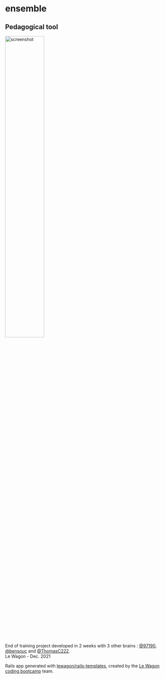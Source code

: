 # ensemble
## Pedagogical tool

<img src="https://user-images.githubusercontent.com/89397894/149773590-c460658e-2781-43b9-9a3e-c3e7cebbd520.png" alt="screenshot" width="50%">

End of training project developed in 2 weeks with 3 other brains : <a href="https://github.com/97190">@97190</a>, <a href="https://github.com/bensouc">@bensouc</a> and <a href="https://github.com/ThomasC222">@ThomasC222</a>.<br>
Le Wagon - Dec. 2021

Rails app generated with [lewagon/rails-templates](https://github.com/lewagon/rails-templates), created by the [Le Wagon coding bootcamp](https://www.lewagon.com) team.
